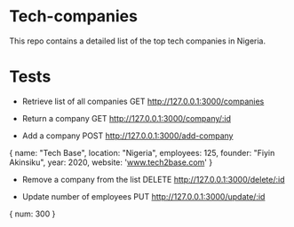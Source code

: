 # Tech-companies

This repo contains a detailed list of the top tech companies in Nigeria.

# Tests

- Retrieve list of all companies
GET  http://127.0.0.1:3000/companies

- Return a company
GET  http://127.0.0.1:3000/company/:id

- Add a company
POST http://127.0.0.1:3000/add-company

{
    name: "Tech Base",
    location: "Nigeria",
    employees: 125,
    founder: "Fiyin Akinsiku",
    year: 2020,
    website: 'www.tech2base.com'
}

- Remove a company from the list
DELETE http://127.0.0.1:3000/delete/:id

- Update number of employees
PUT http://127.0.0.1:3000/update/:id

{
    num: 300
}
